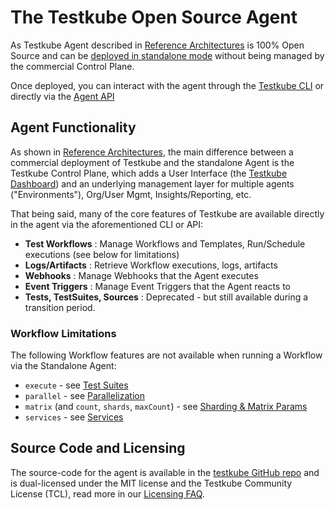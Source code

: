 # The Testkube Open Source Agent

As Testkube Agent described in [Reference Architectures](install/reference-architectures) is
100% Open Source and can be [deployed in standalone mode](install/standalone-agent) without being managed
by the commercial Control Plane.

Once deployed, you can interact with the agent through the [Testkube CLI](install/cli) or directly via the
[Agent API](/openapi/overview#agent-api)

## Agent Functionality

As shown in [Reference Architectures](install/reference-architectures), the main difference between a commercial deployment of
Testkube and the standalone Agent is the Testkube Control Plane, which adds a User Interface (the [Testkube Dashboard](testkube-dashboard-explore))
and an underlying management layer for multiple agents ("Environments"), Org/User Mgmt, Insights/Reporting, etc.

That being said, many of the core features of Testkube are available directly in the agent via the aforementioned CLI or API:

- **Test Workflows** : Manage Workflows and Templates, Run/Schedule executions (see below for limitations)
- **Logs/Artifacts** : Retrieve Workflow executions, logs, artifacts
- **Webhooks** : Manage Webhooks that the Agent executes
- **Event Triggers** : Manage Event Triggers that the Agent reacts to
- **Tests, TestSuites, Sources** : Deprecated - but still available during a transition period.

### Workflow Limitations

The following Workflow features are not available when running a Workflow via the Standalone Agent:

- `execute` - see [Test Suites](test-workflows-test-suites)
- `parallel` - see [Parallelization](test-workflows-parallel)
- `matrix` (and `count`, `shards`, `maxCount`) - see [Sharding & Matrix Params](test-workflows-matrix-and-sharding)
- `services` - see [Services](test-workflows-services)

## Source Code and Licensing

The source-code for the agent is available in the [testkube GitHub repo](https://github.com/kubeshop/testkube)
and is dual-licensed under the MIT license and the Testkube Community License (TCL),
read more in our [Licensing FAQ](testkube-licensing-FAQ).
